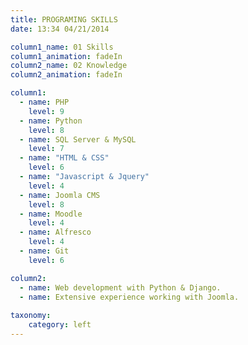 ```yaml
---
title: PROGRAMING SKILLS
date: 13:34 04/21/2014

column1_name: 01 Skills
column1_animation: fadeIn
column2_name: 02 Knowledge
column2_animation: fadeIn

column1:
  - name: PHP
    level: 9
  - name: Python
    level: 8  
  - name: SQL Server & MySQL
    level: 7  
  - name: "HTML & CSS"
    level: 6 
  - name: "Javascript & Jquery"
    level: 4
  - name: Joomla CMS
    level: 8
  - name: Moodle
    level: 4
  - name: Alfresco
    level: 4
  - name: Git
    level: 6           

column2:
  - name: Web development with Python & Django.
  - name: Extensive experience working with Joomla.
    
taxonomy:
    category: left
---
```

